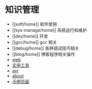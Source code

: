 # 知识管理

* [[soft/home]] 软件使用
* [[sys-manage/home]] 系统运行和维护
* [[dev/home]] 开发 
* [[gcc/home]] gcc 相关
* [[debug/home]] 各种调试技巧相关
* [[blog/home]] 博客程序相关操作
* [web](web/home) 
* [实用工具](utility/home) 
* [avr](avr/home) 
* [about](about) 
* [示例页面](test/home)